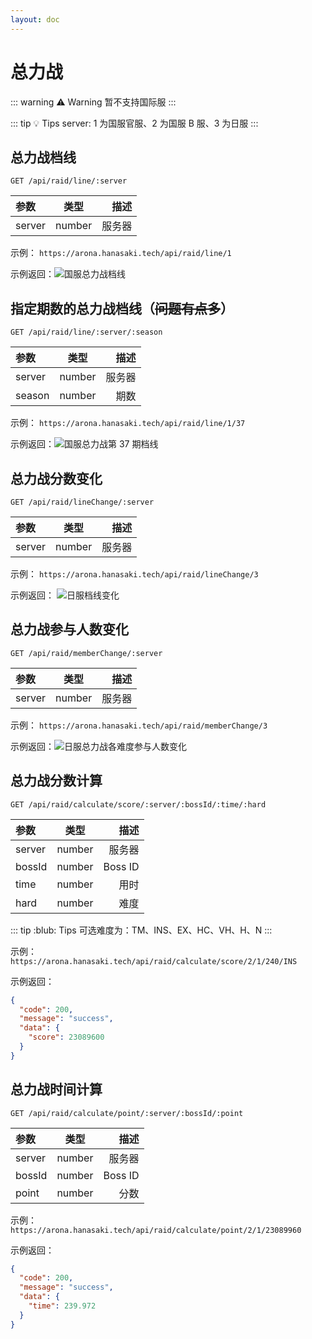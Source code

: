 ```yaml
---
layout: doc
---
```


# 总力战

::: warning :warning: Warning
暂不支持国际服
:::

::: tip :bulb: Tips
server: 1 为国服官服、2 为国服 B 服、3 为日服
:::

## 总力战档线

`GET /api/raid/line/:server`

| 参数   | 类型   |   描述 |
| :----- | ------ | -----: |
| server | number | 服务器 |

示例： `https://arona.hanasaki.tech/api/raid/line/1`

示例返回：![国服总力战档线](/raids/1.png)

## 指定期数的总力战档线（~~问题有点多~~）

`GET /api/raid/line/:server/:season`

| 参数   | 类型   |   描述 |
| :----- | ------ | -----: |
| server | number | 服务器 |
| season | number |   期数 |

示例： `https://arona.hanasaki.tech/api/raid/line/1/37`

示例返回：![国服总力战第 37 期档线](/raids/1.png)

## 总力战分数变化

`GET /api/raid/lineChange/:server`

| 参数   | 类型   |   描述 |
| :----- | ------ | -----: |
| server | number | 服务器 |

示例： `https://arona.hanasaki.tech/api/raid/lineChange/3`

示例返回： ![日服档线变化](/raids/2.png)

## 总力战参与人数变化

`GET /api/raid/memberChange/:server`

| 参数   | 类型   |   描述 |
| :----- | ------ | -----: |
| server | number | 服务器 |

示例： `https://arona.hanasaki.tech/api/raid/memberChange/3`

示例返回：![日服总力战各难度参与人数变化](/raids/3.png)

## 总力战分数计算

`GET /api/raid/calculate/score/:server/:bossId/:time/:hard`

| 参数   | 类型   |    描述 |
| :----- | ------ | ------: |
| server | number |  服务器 |
| bossId | number | Boss ID |
| time   | number |    用时 |
| hard   | number |    难度 |

::: tip :blub: Tips
可选难度为：TM、INS、EX、HC、VH、H、N
:::

示例： `https://arona.hanasaki.tech/api/raid/calculate/score/2/1/240/INS`

示例返回：

```json
{
  "code": 200,
  "message": "success",
  "data": {
    "score": 23089600
  }
}
```

## 总力战时间计算

`GET /api/raid/calculate/point/:server/:bossId/:point`

| 参数   | 类型   |    描述 |
| :----- | ------ | ------: |
| server | number |  服务器 |
| bossId | number | Boss ID |
| point  | number |    分数 |

示例： `https://arona.hanasaki.tech/api/raid/calculate/point/2/1/23089960`

示例返回：

```json
{
  "code": 200,
  "message": "success",
  "data": {
    "time": 239.972
  }
}
```
